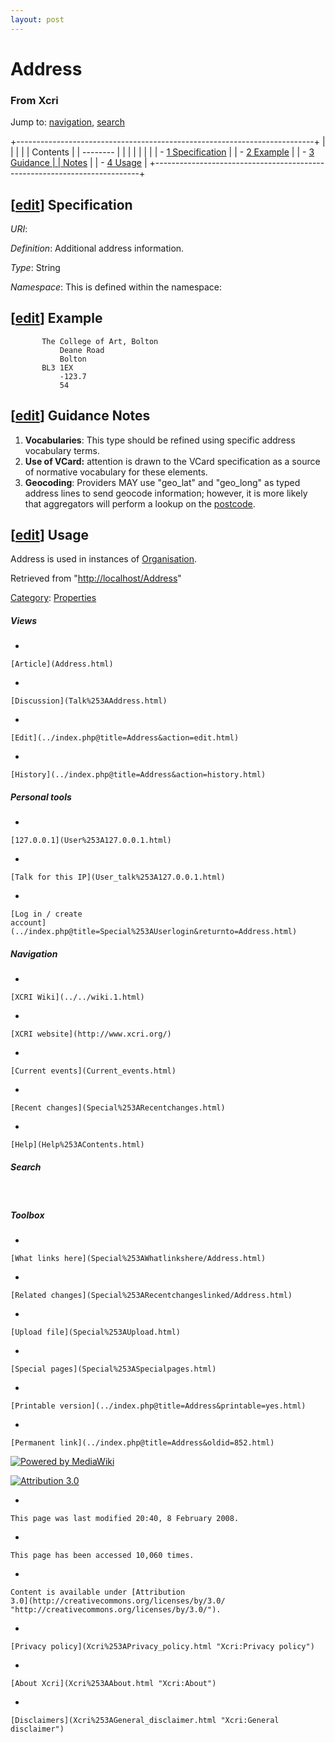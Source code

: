 ```yaml
---
layout: post
---
```








Address 
=======













### From Xcri 







Jump to: [navigation](Address.html#column-one),
[search](Address.html#searchInput)



+--------------------------------------------------------------------------+
|                                                       |
|                                                                          |
| Contents                                                                 |
| --------                                                                 |
|                                                                          |
|                                                                    |
|                                                                          |
| -   [1 Specification](Address.html#Specification)    |
| -   [2 Example](Address.html#Example)                |
| -   [3 Guidance     |
|     Notes](Address.html#Guidance_Notes)                           |
| -   [4 Usage](Address.html#Usage)                    |
+--------------------------------------------------------------------------+


\[[edit](../index.php@title=Address&action=edit&section=1.html "Edit section: Specification")\] Specification
-------------------------------------------------------------------------------------------------------------------------------------------------------------------------------

*URI*: 

*Definition*: Additional address information.

*Type*: String

*Namespace*: This is defined within the namespace:



\[[edit](../index.php@title=Address&action=edit&section=2.html "Edit section: Example")\] Example
-------------------------------------------------------------------------------------------------------------------------------------------------------------------

      
           The College of Art, Bolton
               Deane Road
               Bolton
           BL3 1EX
               -123.7
               54
      


\[[edit](../index.php@title=Address&action=edit&section=3.html "Edit section: Guidance Notes")\] Guidance Notes
---------------------------------------------------------------------------------------------------------------------------------------------------------------------------------

1.  **Vocabularies**: This type should be refined using specific address
    vocabulary terms.
2.  **Use of VCard:** attention is drawn to the VCard specification as a
    source of normative vocabulary for these elements.
3.  **Geocoding**: Providers MAY use "geo\_lat" and "geo\_long" as typed
    address lines to send geocode information; however, it is more
    likely that aggregators will perform a lookup on the
    [postcode](../index.php@title=Postcode&action=edit.html "Postcode").


\[[edit](../index.php@title=Address&action=edit&section=4.html "Edit section: Usage")\] Usage
---------------------------------------------------------------------------------------------------------------------------------------------------------------

Address is used in instances of
[Organisation](Category%253AOrganisation_Types.html "Category:Organisation Types").



Retrieved from "[http://localhost/Address](Address.html)"





[Category](Special%253ACategories.html "Special:Categories"): [Properties](Category%253AProperties.html "Category:Properties")

















##### Views



-   

    

    [Article](Address.html)
-   

    

    [Discussion](Talk%253AAddress.html)
-   

    

    [Edit](../index.php@title=Address&action=edit.html)
-   

    

    [History](../index.php@title=Address&action=history.html)







##### Personal tools



-   

    

    [127.0.0.1](User%253A127.0.0.1.html)
-   

    

    [Talk for this IP](User_talk%253A127.0.0.1.html)
-   

    

    [Log in / create
    account](../index.php@title=Special%253AUserlogin&returnto=Address.html)











[](../../wiki.1.html "XCRI Wiki")





##### Navigation



-   

    

    [XCRI Wiki](../../wiki.1.html)
-   

    

    [XCRI website](http://www.xcri.org/)
-   

    

    [Current events](Current_events.html)
-   

    

    [Recent changes](Special%253ARecentchanges.html)
-   

    

    [Help](Help%253AContents.html)







##### Search





 









##### Toolbox



-   

    

    [What links here](Special%253AWhatlinkshere/Address.html)
-   

    

    [Related changes](Special%253ARecentchangeslinked/Address.html)
-   

    

    [Upload file](Special%253AUpload.html)
-   

    

    [Special pages](Special%253ASpecialpages.html)
-   

    

    [Printable version](../index.php@title=Address&printable=yes.html)
-   

    

    [Permanent link](../index.php@title=Address&oldid=852.html)















[![Powered by
MediaWiki](../skins/common/images/poweredby_mediawiki_88x31.png)](http://www.mediawiki.org/)





[![Attribution 3.0
](http://i.creativecommons.org/l/by/3.0/88x31.png)](http://creativecommons.org/licenses/by/3.0/)



-   

    

    This page was last modified 20:40, 8 February 2008.
-   

    

    This page has been accessed 10,060 times.
-   

    

    Content is available under [Attribution
    3.0](http://creativecommons.org/licenses/by/3.0/ "http://creativecommons.org/licenses/by/3.0/").
-   

    

    [Privacy policy](Xcri%253APrivacy_policy.html "Xcri:Privacy policy")
-   

    

    [About Xcri](Xcri%253AAbout.html "Xcri:About")
-   

    

    [Disclaimers](Xcri%253AGeneral_disclaimer.html "Xcri:General disclaimer")




